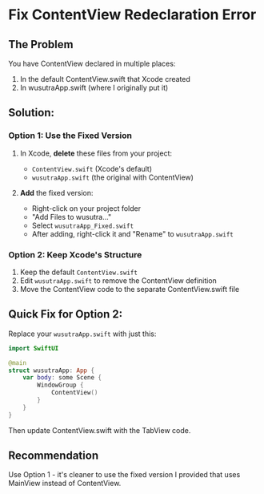 # Fix ContentView Redeclaration Error

## The Problem
You have ContentView declared in multiple places:
1. In the default ContentView.swift that Xcode created
2. In wusutraApp.swift (where I originally put it)

## Solution:

### Option 1: Use the Fixed Version
1. In Xcode, **delete** these files from your project:
   - `ContentView.swift` (Xcode's default)
   - `wusutraApp.swift` (the original with ContentView)

2. **Add** the fixed version:
   - Right-click on your project folder
   - "Add Files to wusutra..."
   - Select `wusutraApp_Fixed.swift`
   - After adding, right-click it and "Rename" to `wusutraApp.swift`

### Option 2: Keep Xcode's Structure
1. Keep the default `ContentView.swift`
2. Edit `wusutraApp.swift` to remove the ContentView definition
3. Move the ContentView code to the separate ContentView.swift file

## Quick Fix for Option 2:
Replace your `wusutraApp.swift` with just this:
```swift
import SwiftUI

@main
struct wusutraApp: App {
    var body: some Scene {
        WindowGroup {
            ContentView()
        }
    }
}
```

Then update ContentView.swift with the TabView code.

## Recommendation
Use Option 1 - it's cleaner to use the fixed version I provided that uses MainView instead of ContentView.
